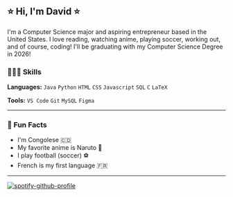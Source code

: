 ## ⭐️ Hi, I'm David ⭐

  I'm a Computer Science major and aspiring entrepreneur based in the United States. I love reading, watching anime, playing soccer, working out, and of course, coding! I'll be graduating with my Computer Science Degree in 2026!

### 👨🏾‍💻 Skills

**Languages:** `Java` `Python` `HTML` `CSS` `Javascript` `SQL` `C` `LaTeX`

**Tools:** `VS Code` `Git` `MySQL` `Figma`    

-----

### 💎 Fun Facts
- I'm Congolese 🇨🇩
- My favorite anime is Naruto 🍜
- I play football (soccer) ⚽️
- French is my first language 🇫🇷

-----
[![spotify-github-profile](https://spotify-github-profile.vercel.app/api/view?uid=davidkab04&cover_image=true&theme=natemoo-re&show_offline=true&background_color=030303&interchange=false&bar_color=53b14f&bar_color_cover=false)](https://github.com/kittinan/spotify-github-profile)
